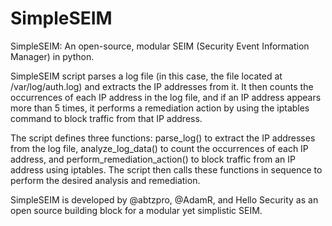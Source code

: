 # SimpleSEIM
SimpleSEIM: An open-source, modular SEIM (Security Event Information Manager) in python.


SimpleSEIM script parses a log file (in this case, the file located at /var/log/auth.log) and extracts the IP addresses from it. It then counts the occurrences of each IP address in the log file, and if an IP address appears more than 5 times, it performs a remediation action by using the iptables command to block traffic from that IP address.

The script defines three functions: parse_log() to extract the IP addresses from the log file, analyze_log_data() to count the occurrences of each IP address, and perform_remediation_action() to block traffic from an IP address using iptables. The script then calls these functions in sequence to perform the desired analysis and remediation.

SimpleSEIM is developed by @abtzpro, @AdamR, and Hello Security as an open source building block for a modular yet simplistic SEIM. 
